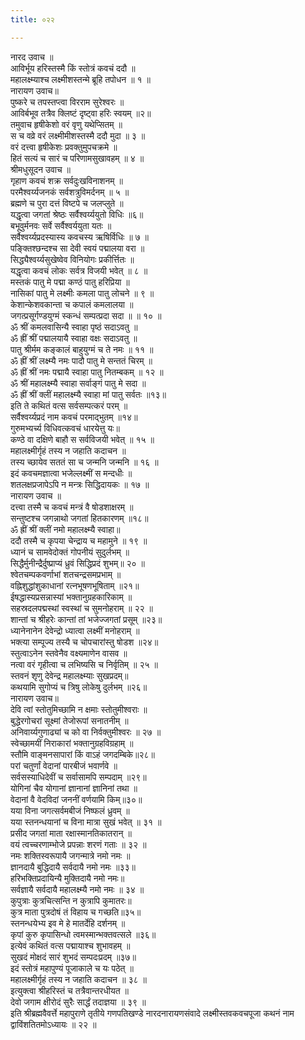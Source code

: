 ```yaml
---
title: ०२२

---
```

नारद उवाच ॥  
आविर्भूय हरिस्तस्मै किं स्तोत्रं कवचं ददौ ॥  
महालक्ष्म्याश्च लक्ष्मीशस्तन्मे ब्रूहि तपोधन ॥ १ ॥  
नारायण उवाच॥  
पुष्करे च तपस्तप्त्वा विरराम सुरेश्वरः ॥  
आविर्बभूव तत्रैव क्लिष्टं दृष्ट्वा हरिः स्वयम् ॥२॥  
तमुवाच हृषीकेशो वरं वृणु यथेप्सितम् ॥  
स च वव्रे वरं लक्ष्मीमीशस्तस्मै ददौ मुदा ॥ ३ ॥  
वरं दत्त्वा हृषीकेशः प्रवक्तुमुपचक्रमे ॥  
हितं सत्यं च सारं च परिणामसुखावहम् ॥ ४ ॥  
श्रीमधुसूदन उवाच ॥  
गृहाण कवचं शक्र सर्वदुःखविनाशनम् ॥  
परमैश्वर्य्यजनकं सर्वशत्रुविमर्दनम् ॥ ५ ॥  
ब्रह्मणे च पुरा दत्तं विष्टपे च जलप्लुते ॥  
यद्धृत्वा जगतां श्रेष्ठः सर्वैश्वर्य्ययुतो विधिः ॥६॥  
बभूवुर्मनवः सर्वे सर्वैश्वर्ययुता यतः ॥  
सर्वैश्वर्य्यप्रदस्यास्य कवचस्य ऋषिर्विधिः ॥ ७ ॥  
पङ्क्तिश्छन्दश्च सा देवी स्वयं पद्मालया वरा ॥  
सिद्ध्यैश्वर्य्यसुखेष्वेव विनियोगः प्रकीर्त्तितः ॥  
यद्धृत्वा कवचं लोकः सर्वत्र विजयी भवेत् ॥ ८ ॥  
मस्तकं पातु मे पद्मा कण्ठं पातु हरिप्रिया ॥  
नासिकां पातु मे लक्ष्मीः कमला पातु लोचने ॥ ९ ॥  
केशान्केशवकान्ता च कपालं कमलालया ॥  
जगत्प्रसूर्गण्डयुग्मं स्कन्धं सम्पत्प्रदा सदा ॥ ॥ १० ॥  
ॐ श्रीं कमलवासिन्यै स्वाहा पृष्ठं सदाऽवतु ॥  
ॐ ह्रीं श्रीं पद्मालयायै स्वाहा वक्षः सदाऽवतु ॥  
पातु श्रीर्मम कङ्कालं बाहुयुग्मं च ते नमः ॥ ११ ॥  
ॐ ह्रीं श्रीं लक्ष्म्यै नमः पादौ पातु मे सन्ततं चिरम् ॥  
ॐ ह्रीं श्रीं नमः पद्मायै स्वाहा पातु नितम्बकम् ॥ १२ ॥  
ॐ श्रीं महालक्ष्म्यै स्वाहा सर्वाङ्गं पातु मे सदा ॥  
ॐ ह्रीं श्रीं क्लीं महालक्ष्म्यै स्वाहा मां पातु सर्वतः ॥१३॥  
इति ते कथितं वत्स सर्वसम्पत्करं परम् ॥  
सर्वैश्वर्य्यप्रदं नाम कवचं परमाद्भुतम् ॥१४॥  
गुरुमभ्यर्च्य विधिवत्कवचं धारयेत्तु यः॥  
कण्ठे वा दक्षिणे बाहौ स सर्वविजयी भवेत् ॥ १५ ॥  
महालक्ष्मीर्गृहं तस्य न जहाति कदाचन ॥  
तस्य च्छायेव सततं सा च जन्मनि जन्मनि ॥ १६ ॥  
इदं कवचमज्ञात्वा भजेल्लक्ष्मीं स मन्दधीः ॥  
शतलक्षप्रजापेऽपि न मन्त्रः सिद्धिदायकः ॥ १७ ॥  
नारायण उवाच ॥  
दत्त्वा तस्मै च कवचं मन्त्रं वै षोडशाक्षरम् ॥  
सन्तुष्टश्च जगन्नाथो जगतां हितकारणम् ॥१८॥  
ॐ ह्रीं श्रीं क्लीं नमो महालक्ष्म्यै स्वाहा॥  
ददौ तस्मै च कृपया चेन्द्राय च महामुने ॥ १९ ॥  
ध्यानं च सामवेदोक्तं गोपनीयं सुदुर्लभम् ॥  
सिद्धैर्मुनीन्द्रैर्दुष्प्राप्यं ध्रुवं सिद्धिप्रदं शुभम्॥ २० ॥  
श्वेतचम्पकवर्णाभां शतचन्द्रसमप्रभाम् ॥  
वह्निशुद्धांशुकाधानां रत्नभूषणभूषिताम् ॥२१॥  
ईषद्धास्यप्रसन्नास्यां भक्तानुग्रहकारिकाम् ॥  
सहस्रदलपद्मस्थां स्वस्थां च सुमनोहराम् ॥ २२ ॥  
शान्तां च श्रीहरेः कान्तां तां भजेज्जगतां प्रसूम् ॥२३॥  
ध्यानेनानेन देवेन्द्रो ध्यात्वा लक्ष्मीं मनोहराम् ॥  
भक्त्या सम्पूज्य तस्यै च चोपचारांस्तु षोडश ॥२४॥  
स्तुत्वाऽनेन स्तवेनैव वक्ष्यमाणेन वासव ॥  
नत्वा वरं गृहीत्वा च लभिष्यसि च निर्वृतिम् ॥ २५ ॥  
स्तवनं शृणु देवेन्द्र महालक्ष्म्याः सुखप्रदम्॥  
कथयामि सुगोप्यं च त्रिषु लोकेषु दुर्लभम् ॥२६॥  
नारायण उवाच॥  
देवि त्वां स्तोतुमिच्छामि न क्षमाः स्तोतुमीश्वराः ॥  
बुद्धेरगोचरां सूक्ष्मां तेजोरूपां सनातनीम् ॥  
अनिवार्य्यगुणाढ्यां च को वा निर्वक्तुमीश्वरः ॥ २७ ॥  
स्वेच्छामयीं निराकारां भक्तानुग्रहविग्रहाम् ॥  
स्तौमि वाङ्मनसापारां किं वाऽहं जगदम्बिके॥२८॥  
परां चतुर्णां वेदानां पारबीजं भवार्णवे ॥  
सर्वसस्याधिदेवीं च सर्वासामपि सम्पदाम् ॥२९॥  
योगिनां चैव योगानां ज्ञानानां ज्ञानिनां तथा ॥  
वेदानां वै वेदविदां जननीं वर्णयामि किम्॥३०॥  
यया विना जगत्सर्वमबीजं निष्फलं ध्रुवम् ॥  
यया स्तनन्धयानां च विना मात्रा सुखं भवेत् ॥ ३१ ॥  
प्रसीद जगतां माता रक्षास्मानतिकातरान् ॥  
वयं त्वच्चरणाम्भोजे प्रपन्नाः शरणं गताः ॥ ३२ ॥  
नमः शक्तिस्वरूपायै जगन्मात्रे नमो नमः ॥  
ज्ञानदायै बुद्धिदायै सर्वदायै नमो नमः ॥३३॥  
हरिभक्तिप्रदायिन्यै मुक्तिदायै नमो नमः॥  
सर्वज्ञायै सर्वदायै महालक्ष्म्यै नमो नमः ॥ ३४ ॥  
कुपुत्राः कुत्रचित्सन्ति न कुत्रापि कुमातरः॥  
कुत्र माता पुत्रदोषं तं विहाय च गच्छति॥३५॥  
स्तनन्धयेभ्य इव मे हे मातर्देहि दर्शनम् ॥  
कृपां कुरु कृपासिन्धो त्वमस्मान्भक्तवत्सले ॥३६॥  
इत्येवं कथितं वत्स पद्मायाश्च शुभावहम् ॥  
सुखदं मोक्षदं सारं शुभदं सम्पदःप्रदम् ॥३७॥  
इदं स्तोत्रं महापुण्यं पूजाकाले च यः पठेत् ॥  
महालक्ष्मीर्गृहं तस्य न जहाति कदाचन ॥ ३८ ॥  
इत्युक्त्वा श्रीहरिस्तं च तत्रैवान्तरधीयत ॥  
देवो जगाम क्षीरोदं सुरैः सार्द्धं तदाज्ञया ॥ ३९ ॥  
इति श्रीब्रह्मवैवर्त्ते महापुराणे तृतीये गणपतिखण्डे नारदनारायणसंवादे लक्ष्मीस्तवकवचपूजा कथनं नाम द्वाविंशतितमोऽध्यायः ॥ २२ ॥